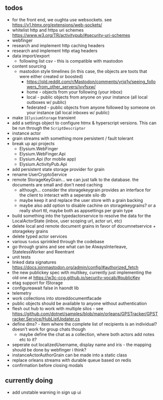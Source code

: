 ## todos
- for the front end, we oughta use websockets. see https://v1.htmx.org/extensions/web-sockets/
- whitelist http and https uri schemes https://www.w3.org/TR/activitypub/#security-uri-schemes
- webfinger
- research and implement http caching headers
- research and implement http etag headers
- data import/export
  - following list csv - this is compatible with mastodon
- content sourcing
  - mastodon style timelines (in this case, the objects are toots that were either created or boosted)
    - https://old.reddit.com/r/Mastodon/comments/yrjq1y/seeing_followers_from_other_servers/ivvfsxw/
    - home - objects from your following (your inbox)
    - local - public objects from anyone on your instance  (all local outboxes w/ public)
    - federated - public objects from anyone followed by someone on your instance (all local inboxes w/ public)
- make `IElysiumStorage` transient
- add a settings object to configure htmx & hyperscript versions. This can be run through the `ScriptDescriptor`
- instance actor
- grain streams with something more persistent / fault tolerant
- break up api projects
  - Elysium.WebFinger
  - Elysium.WebFinger.Api
  - Elysium.Api (for mobile app)
  - Elysium.ActivityPub.Api
- add persistent state storage provider for grain
- rename UserCryptoService
- remote StorageKeyGrain... we can just talk to the database. the documents are small and don't need caching
  - although... consider the storagekeygrain provides an interface for the client to interact with a seperate silo db
  - maybe keep it and replace the user store with a grain backing
  - maybe also add option to disable cachine on storagekeygrains? or a really short ttl, maybe both as appsettings per grain type
- build something into the typedactorservice to resolve the data for the LocalActorState (inbox, user scoping url, actor uri, etc)
- delete local and remote document grains in favor of documnetservice + storagekey grains
- delete typed actor services
- various `todo`s sprinkled through the codebase
- go through grains and see what can be AlwaysInterleave, StatelessWorker and Reentrant
- unit tests
- linked data signatures https://docs.joinmastodon.org/admin/config/#authorized_fetch
- the new publickey spec with multikey, currently just implementing the old one at https://w3c-ccg.github.io/security-vocab/#publicKey
- etag support for IStorage
-  configureawait false in haondt lib
- telemetry
- work collections into storeddocumentfacade
- public objects should be available to anyone without authentication
- flesh out hub to work with multiple silos - see https://github.com/dotnet/samples/blob/main/orleans/GPSTracker/GPSTracker.Service/HubListUpdater.cs
- define dms? - item where the complete list of recipients is an individual? doesn't work for group chats though
  - maybe define the chat as a collection, where both actors add notes etc to it?
- seperate out localizedUsername, display name and iris - the mapping should be done by webfinger i think?
- instanceActorAuthorGrain can be made into a static class
- replace orleans streams with durable queue based on redis
- confirmation before closing modals

## currently doing
- add unstable warning in sign up ui